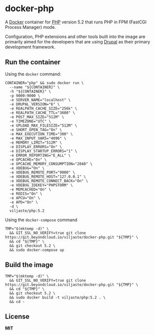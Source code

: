 # docker-php

A [Docker](https://docker.com/) container for [PHP](http://php.net/) version 5.2 that runs PHP in FPM (FastCGI Process Manager) mode.

Configuration, PHP extensions and other tools built into the image are primarily aimed for the developers that are using [Drupal](https://www.drupal.org/) as their primary development framework.

## Run the container

Using the `docker` command:

    CONTAINER="php" && sudo docker run \
      --name "${CONTAINER}" \
      -h "${CONTAINER}" \
      -p 9000:9000 \
      -e SERVER_NAME="localhost" \
      -e DRUPAL_VERSION="6" \
      -e REALPATH_CACHE_SIZE="256k" \
      -e REALPATH_CACHE_TTL="3600" \
      -e POST_MAX_SIZE="512M" \
      -e TIMEZONE="UTC" \
      -e UPLOAD_MAX_FILESIZE="512M" \
      -e SHORT_OPEN_TAG="On" \
      -e MAX_EXECUTION_TIME="300" \
      -e MAX_INPUT_VARS="4096" \
      -e MEMORY_LIMIT="512M" \
      -e DISPLAY_ERRORS="On" \
      -e DISPLAY_STARTUP_ERRORS="1" \
      -e ERROR_REPORTING="E_ALL" \
      -e OPCACHE="On" \
      -e OPCACHE_MEMORY_CONSUMPTION="2048" \
      -e XDEBUG="On" \
      -e XDEBUG_REMOTE_PORT="9000" \
      -e XDEBUG_REMOTE_HOST="127.0.0.1" \
      -e XDEBUG_REMOTE_CONNECT_BACK="On" \
      -e XDEBUG_IDEKEY="PHPSTORM" \
      -e MEMCACHED="On" \
      -e REDIS="On" \
      -e APCU="On" \
      -e APD="On" \
      -d \
      viljaste/php:5.2
      
Using the `docker-compose` command

    TMP="$(mktemp -d)" \
      && GIT_SSL_NO_VERIFY=true git clone https://git.beyondcloud.io/viljaste/docker-php.git "${TMP}" \
      && cd "${TMP}" \
      && git checkout 5.2 \
      && sudo docker-compose up

## Build the image

    TMP="$(mktemp -d)" \
      && GIT_SSL_NO_VERIFY=true git clone https://git.beyondcloud.io/viljaste/docker-php.git "${TMP}" \
      && cd "${TMP}" \
      && git checkout 5.2 \
      && sudo docker build -t viljaste/php:5.2 . \
      && cd -

## License

**MIT**
